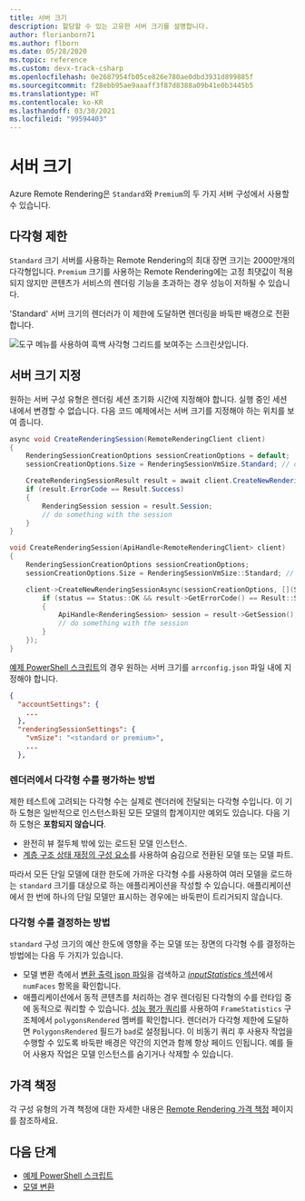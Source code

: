 ```yaml
---
title: 서버 크기
description: 할당할 수 있는 고유한 서버 크기를 설명합니다.
author: florianborn71
ms.author: flborn
ms.date: 05/28/2020
ms.topic: reference
ms.custom: devx-track-csharp
ms.openlocfilehash: 0e2687954fb05ce826e780ae0dbd3931d899885f
ms.sourcegitcommit: f28ebb95ae9aaaff3f87d8388a09b41e0b3445b5
ms.translationtype: HT
ms.contentlocale: ko-KR
ms.lasthandoff: 03/30/2021
ms.locfileid: "99594403"
---
```

# <a name="server-sizes"></a>서버 크기

Azure Remote Rendering은 `Standard`와 `Premium`의 두 가지 서버 구성에서 사용할 수 있습니다.

## <a name="polygon-limits"></a>다각형 제한

`Standard` 크기 서버를 사용하는 Remote Rendering의 최대 장면 크기는 2000만개의 다각형입니다. `Premium` 크기를 사용하는 Remote Rendering에는 고정 최댓값이 적용되지 않지만 콘텐츠가 서비스의 렌더링 기능을 초과하는 경우 성능이 저하될 수 있습니다.

'Standard' 서버 크기의 렌더러가 이 제한에 도달하면 렌더링을 바둑판 배경으로 전환합니다.

![도구 메뉴를 사용하여 흑백 사각형 그리드를 보여주는 스크린샷입니다.](media/checkerboard.png)

## <a name="specify-the-server-size"></a>서버 크기 지정

원하는 서버 구성 유형은 렌더링 세션 초기화 시간에 지정해야 합니다. 실행 중인 세션 내에서 변경할 수 없습니다. 다음 코드 예제에서는 서버 크기를 지정해야 하는 위치를 보여 줍니다.

```cs
async void CreateRenderingSession(RemoteRenderingClient client)
{
    RenderingSessionCreationOptions sessionCreationOptions = default;
    sessionCreationOptions.Size = RenderingSessionVmSize.Standard; // or  RenderingSessionVmSize.Premium

    CreateRenderingSessionResult result = await client.CreateNewRenderingSessionAsync(sessionCreationOptions);
    if (result.ErrorCode == Result.Success)
    {
        RenderingSession session = result.Session;
        // do something with the session
    }
}
```

```cpp
void CreateRenderingSession(ApiHandle<RemoteRenderingClient> client)
{
    RenderingSessionCreationOptions sessionCreationOptions;
    sessionCreationOptions.Size = RenderingSessionVmSize::Standard; // or  RenderingSessionVmSize::Premium

    client->CreateNewRenderingSessionAsync(sessionCreationOptions, [](Status status, ApiHandle<CreateRenderingSessionResult> result) {
        if (status == Status::OK && result->GetErrorCode() == Result::Success)
        {
            ApiHandle<RenderingSession> session = result->GetSession();
            // do something with the session
        }
    });
}

```

[예제 PowerShell 스크립트](../samples/powershell-example-scripts.md)의 경우 원하는 서버 크기를 `arrconfig.json` 파일 내에 지정해야 합니다.

```json
{
  "accountSettings": {
    ...
  },
  "renderingSessionSettings": {
    "vmSize": "<standard or premium>",
    ...
  },
```

### <a name="how-the-renderer-evaluates-the-number-of-polygons"></a>렌더러에서 다각형 수를 평가하는 방법

제한 테스트에 고려되는 다각형 수는 실제로 렌더러에 전달되는 다각형 수입니다. 이 기하 도형은 일반적으로 인스턴스화된 모든 모델의 합계이지만 예외도 있습니다. 다음 기하 도형은 **포함되지 않습니다**.
* 완전히 뷰 절두체 밖에 있는 로드된 모델 인스턴스.
* [계층 구조 상태 재정의 구성 요소](../overview/features/override-hierarchical-state.md)를 사용하여 숨김으로 전환된 모델 또는 모델 파트.

따라서 모든 단일 모델에 대한 한도에 가까운 다각형 수를 사용하여 여러 모델을 로드하는 `standard` 크기를 대상으로 하는 애플리케이션을 작성할 수 있습니다. 애플리케이션에서 한 번에 하나의 단일 모델만 표시하는 경우에는 바둑판이 트리거되지 않습니다.

### <a name="how-to-determine-the-number-of-polygons"></a>다각형 수를 결정하는 방법

`standard` 구성 크기의 예산 한도에 영향을 주는 모델 또는 장면의 다각형 수를 결정하는 방법에는 다음 두 가지가 있습니다.
* 모델 변환 측에서 [변환 출력 json 파일](../how-tos/conversion/get-information.md)을 검색하고 [*inputStatistics* 섹션](../how-tos/conversion/get-information.md#the-inputstatistics-section)에서 `numFaces` 항목을 확인합니다.
* 애플리케이션에서 동적 콘텐츠를 처리하는 경우 렌더링된 다각형의 수를 런타임 중에 동적으로 쿼리할 수 있습니다. [성능 평가 쿼리](../overview/features/performance-queries.md#performance-assessment-queries)를 사용하여 `FrameStatistics` 구조체에서 `polygonsRendered` 멤버를 확인합니다. 렌더러가 다각형 제한에 도달하면 `PolygonsRendered` 필드가 `bad`로 설정됩니다. 이 비동기 쿼리 후 사용자 작업을 수행할 수 있도록 바둑판 배경은 약간의 지연과 함께 항상 페이드 인됩니다. 예를 들어 사용자 작업은 모델 인스턴스를 숨기거나 삭제할 수 있습니다.

## <a name="pricing"></a>가격 책정

각 구성 유형의 가격 책정에 대한 자세한 내용은 [Remote Rendering 가격 책정](https://azure.microsoft.com/pricing/details/remote-rendering) 페이지를 참조하세요.

## <a name="next-steps"></a>다음 단계
* [예제 PowerShell 스크립트](../samples/powershell-example-scripts.md)
* [모델 변환](../how-tos/conversion/model-conversion.md)

